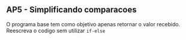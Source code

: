 ## AP5 - Simplificando comparacoes

O programa base tem como objetivo apenas retornar o valor recebido. Reescreva o codigo sem utilizar `if-else`